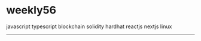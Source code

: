 # weekly56

javascript typescript blockchain solidity hardhat reactjs nextjs linux

----


```tsx
```


